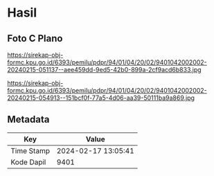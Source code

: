 # Hasil

## Foto C Plano

https://sirekap-obj-formc.kpu.go.id/6393/pemilu/pdpr/94/01/04/20/02/9401042002002-20240215-051137--aee459dd-9ed5-42b0-899a-2cf9acd6b833.jpg

https://sirekap-obj-formc.kpu.go.id/6393/pemilu/pdpr/94/01/04/20/02/9401042002002-20240215-054913--151bcf0f-77a5-4d06-aa39-50111ba9a869.jpg


## Metadata

| Key        | Value               |
| ---------- | ------------------- |
| Time Stamp | 2024-02-17 13:05:41 |
| Kode Dapil | 9401                |



